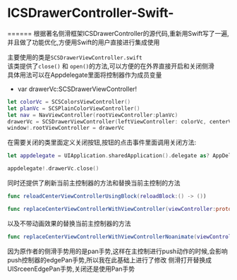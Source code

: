 # ICSDrawerController-Swift-
======
根据著名侧滑框架ICSDrawerController的源代码,重新用Swift写了一遍,并且做了功能优化,方便用Swift的用户直接进行集成使用

主要使用的类是`SCSDrawerViewController.swift`<br>
该类提供了`close()` 和 `open()`的方法,可以方便的在外界直接开启和关闭侧滑<br>
具体用法可以在Appdelegate里面将控制器作为成员变量<br>
* var drawerVc:SCSDrawerViewController! <br>
```Swift
let colorVc = SCSColorsViewController() 
let planVc = SCSPlainColorViewController() 
let nav = NavViewController(rootViewController:planVc) 
drawerVc = SCSDrawerViewController(leftViewController: colorVc, centerViewController: nav) 
window!.rootViewController = drawerVc 
```
在需要关闭的类里面定义关闭按钮,按钮的点击事件里面调用关闭方法:<br>
```Swift
let appdelegate = UIApplication.sharedApplication().delegate as? AppDelegate

appdelegate!.drawerVc.close()
```
同时还提供了刷新当前主控制器的方法和替换当前主控制的方法<br>
```Swift
func reloadCenterViewControllerUsingBlock(reloadBlock:() -> ())
```
```Swift
func replaceCenterViewControllerWithViewController(viewController:protocol<SCSDrawerControllerChild, SCSDrawerControllerPresenting>)
```
以及不带动画效果的替换当前主控制器的方法<br>
```Swift
func replaceCenterViewControllerWithViewControllerNoanimate(viewController:protocol<SCSDrawerControllerChild, SCSDrawerControllerPresenting>)
```

因为原作者的侧滑手势用的是pan手势,这样在主控制进行push动作的时候,会影响push控制器的edgePan手势,所以我在此基础上进行了修改
侧滑打开替换成UISrceenEdgePan手势,关闭还是使用Pan手势
